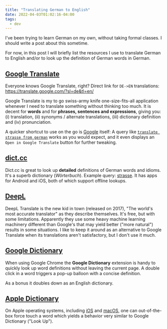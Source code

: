 ```yaml
---
title: "Translating German to English"
date: 2022-04-03T01:02:16-04:00
tags:
  - dev
---
```


I've been trying to learn German on my own, without taking formal classes. I should write a post about this sometime.

For now, in this post I will briefly list the resources I use to translate German to English and/or to look up the definition of German words in German.

<!--more-->

## [Google Translate](https://translate.google.com/)

Everyone knows Google Translate, right? Direct link for `DE->EN` translations: https://translate.google.com/?sl=de&tl=en/

Google Translate is my to go swiss-army knife one-size-fits-all application whenever I need to translate something without thinking too much. It is decent for **words** and for **phrases, sentences and expressions**, giving you: (i) translation, (ii) synonyms / alternate translations, (iii) dictionary definition and (iv) pronunciation.

A quicker shortcut to use on the go is [Google](https://www.google.com/) itself: A query like [`translate strasse from german`](https://www.google.com/search?q=translate+strasse+from+german) works as you would expect, and it even displays an `Open in Google Translate` button for further tweaking.

## [dict.cc](https://www.dict.cc/)

Dict.cc is great to look up **detailed** definitions of German words and idioms. It's a superb dictionary (_Wörterbuch_). Example query: [strasse](https://www.dict.cc/?s=strasse). It has apps for Android and iOS, both of which support offline lookups.

## [DeepL](https://www.deepl.com/translator)

DeepL Translate is the new kid in town (released on 2017), "The world's most accurate translator" as they describe themselves. It's free, but with some limitations. Apparently they use some heavy machine learning machinery different than Google's that may yield better ("more natural") results in some situations. I like to keep it around as an alternative to Google Translate when its translations aren't satisfactory, but I don't use it much.

## [Google Dictionary](https://chrome.google.com/webstore/detail/google-dictionary-by-goog/mgijmajocgfcbeboacabfgobmjgjcoja?hl=en)

When using Google Chrome the **Google Dictionary** extension is handy to quickly look up word definitions without leaving the current page. A double click in a word triggers a pop-up balloon with a concise definition.

As a bonus it doubles down as an English dictionary.

## [Apple Dictionary](https://apple.com/)

On Apple operating systems, including [iOS](https://support.apple.com/en-ca/guide/pages-ipad/tan9ef3ea9f8/ipados) and [macOS](https://support.apple.com/en-ca/guide/mac-help/mchl3983326c/mac), one can out-of-the-box force touch a word which yields a behavior very similar to Google Dictionary ("Look Up").
